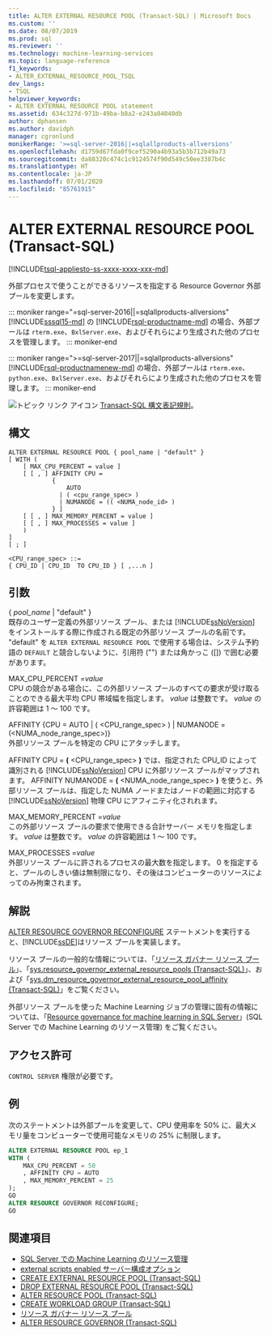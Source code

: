 ```yaml
---
title: ALTER EXTERNAL RESOURCE POOL (Transact-SQL) | Microsoft Docs
ms.custom: ''
ms.date: 08/07/2019
ms.prod: sql
ms.reviewer: ''
ms.technology: machine-learning-services
ms.topic: language-reference
f1_keywords:
- ALTER_EXTERNAL_RESOURCE_POOL_TSQL
dev_langs:
- TSQL
helpviewer_keywords:
- ALTER EXTERNAL RESOURCE POOL statement
ms.assetid: 634c327d-971b-49ba-b8a2-e243a04040db
author: dphansen
ms.author: davidph
manager: cgronlund
monikerRange: '>=sql-server-2016||=sqlallproducts-allversions'
ms.openlocfilehash: d1759d67fda0f9cef5290a4b93a5b3b712b49a73
ms.sourcegitcommit: da88320c474c1c9124574f90d549c50ee3387b4c
ms.translationtype: HT
ms.contentlocale: ja-JP
ms.lasthandoff: 07/01/2020
ms.locfileid: "85761915"
---
```

# <a name="alter-external-resource-pool-transact-sql"></a>ALTER EXTERNAL RESOURCE POOL (Transact-SQL)
[!INCLUDE[tsql-appliesto-ss-xxxx-xxxx-xxx-md](../../includes/applies-to-version/sqlserver.md)]

外部プロセスで使うことができるリソースを指定する Resource Governor 外部プールを変更します。 

::: moniker range="=sql-server-2016||=sqlallproducts-allversions"
[!INCLUDE[sssql15-md](../../includes/sssql15-md.md)] の [!INCLUDE[rsql-productname-md](../../includes/rsql-productname-md.md)] の場合、外部プールは `rterm.exe`、`BxlServer.exe`、およびそれらにより生成された他のプロセスを管理します。
::: moniker-end

::: moniker range=">=sql-server-2017||=sqlallproducts-allversions"
[!INCLUDE[rsql-productnamenew-md](../../includes/rsql-productnamenew-md.md)] の場合、外部プールは `rterm.exe`、`python.exe`、`BxlServer.exe`、およびそれらにより生成された他のプロセスを管理します。
::: moniker-end

![トピック リンク アイコン](../../database-engine/configure-windows/media/topic-link.gif "トピック リンク アイコン") [Transact-SQL 構文表記規則](../../t-sql/language-elements/transact-sql-syntax-conventions-transact-sql.md)。

## <a name="syntax"></a>構文

```syntaxsql
ALTER EXTERNAL RESOURCE POOL { pool_name | "default" }
[ WITH (
    [ MAX_CPU_PERCENT = value ]
    [ [ , ] AFFINITY CPU =
            {
                AUTO
              | ( <cpu_range_spec> )
              | NUMANODE = (( <NUMA_node_id> )
            } ]   
    [ [ , ] MAX_MEMORY_PERCENT = value ]
    [ [ , ] MAX_PROCESSES = value ]
    )
]
[ ; ]
  
<CPU_range_spec> ::=
{ CPU_ID | CPU_ID  TO CPU_ID } [ ,...n ]
```  
  
## <a name="arguments"></a>引数

{ *pool_name* | "default" }  
既存のユーザー定義の外部リソース プール、または [!INCLUDE[ssNoVersion](../../includes/ssnoversion-md.md)] をインストールする際に作成される既定の外部リソース プールの名前です。
"default" を `ALTER EXTERNAL RESOURCE POOL` で使用する場合は、システム予約語の `DEFAULT` と競合しないように、引用符 ("") または角かっこ ([]) で囲む必要があります。

MAX_CPU_PERCENT =*value*  
CPU の競合がある場合に、この外部リソース プールのすべての要求が受け取ることのできる最大平均 CPU 帯域幅を指定します。 *value* は整数です。 *value* の許容範囲は 1 ～ 100 です。

AFFINITY {CPU = AUTO | ( \<CPU_range_spec> ) | NUMANODE = (\<NUMA_node_range_spec>)}  
外部リソース プールを特定の CPU にアタッチします。

AFFINITY CPU = **(** \<CPU_range_spec> **)** では、指定された CPU_ID によって識別される [!INCLUDE[ssNoVersion](../../includes/ssnoversion-md.md)] CPU に外部リソース プールがマップされます。 AFFINITY NUMANODE = **(** \<NUMA_node_range_spec> **)** を使うと、外部リソース プールは、指定した NUMA ノードまたはノードの範囲に対応する [!INCLUDE[ssNoVersion](../../includes/ssnoversion-md.md)] 物理 CPU にアフィニティ化されれます。

MAX_MEMORY_PERCENT =*value*  
この外部リソース プールの要求で使用できる合計サーバー メモリを指定します。 *value* は整数です。 *value* の許容範囲は 1 ～ 100 です。

MAX_PROCESSES =*value*  
外部リソース プールに許されるプロセスの最大数を指定します。 0 を指定すると、プールのしきい値は無制限になり、その後はコンピューターのリソースによってのみ拘束されます。

## <a name="remarks"></a>解説

[ALTER RESOURCE GOVERNOR RECONFIGURE](../../t-sql/statements/alter-resource-governor-transact-sql.md) ステートメントを実行すると、[!INCLUDE[ssDE](../../includes/ssde-md.md)]はリソース プールを実装します。

リソース プールの一般的な情報については、「[リソース ガバナー リソース プール](../../relational-databases/resource-governor/resource-governor-resource-pool.md)」、「[sys.resource_governor_external_resource_pools &#40;Transact-SQL&#41;](../../relational-databases/system-catalog-views/sys-resource-governor-external-resource-pools-transact-sql.md)」、および「[sys.dm_resource_governor_external_resource_pool_affinity &#40;Transact-SQL&#41;](../../relational-databases/system-dynamic-management-views/sys-dm-resource-governor-external-resource-pool-affinity-transact-sql.md)」をご覧ください。  

外部リソース プールを使った Machine Learning ジョブの管理に固有の情報については、「[Resource governance for machine learning in SQL Server](../../machine-learning/administration/resource-governor.md)」(SQL Server での Machine Learning のリソース管理) をご覧ください。
## <a name="permissions"></a>アクセス許可

`CONTROL SERVER` 権限が必要です。

## <a name="examples"></a>例

次のステートメントは外部プールを変更して、CPU 使用率を 50% に、最大メモリ量をコンピューターで使用可能なメモリの 25% に制限します。
  
```sql
ALTER EXTERNAL RESOURCE POOL ep_1
WITH (
    MAX_CPU_PERCENT = 50
    , AFFINITY CPU = AUTO
    , MAX_MEMORY_PERCENT = 25
);
GO
ALTER RESOURCE GOVERNOR RECONFIGURE;
GO
```

## <a name="see-also"></a>関連項目

+ [SQL Server での Machine Learning のリソース管理](../../machine-learning/administration/resource-governor.md)
+ [external scripts enabled サーバー構成オプション](../../database-engine/configure-windows/external-scripts-enabled-server-configuration-option.md)
+ [CREATE EXTERNAL RESOURCE POOL &#40;Transact-SQL&#41;](../../t-sql/statements/create-external-resource-pool-transact-sql.md)
+ [DROP EXTERNAL RESOURCE POOL &#40;Transact-SQL&#41;](../../t-sql/statements/drop-external-resource-pool-transact-sql.md)
+ [ALTER RESOURCE POOL &#40;Transact-SQL&#41;](../../t-sql/statements/alter-resource-pool-transact-sql.md)
+ [CREATE WORKLOAD GROUP &#40;Transact-SQL&#41;](../../t-sql/statements/create-workload-group-transact-sql.md)
+ [リソース ガバナー リソース プール](../../relational-databases/resource-governor/resource-governor-resource-pool.md)
+ [ALTER RESOURCE GOVERNOR &#40;Transact-SQL&#41;](../../t-sql/statements/alter-resource-governor-transact-sql.md) 
